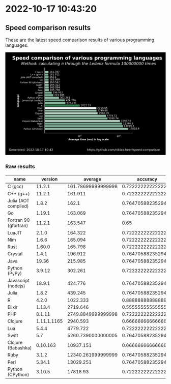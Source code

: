 # 2022-10-17 10:43:20

## Speed comparison results

These are the latest speed comparison results of various programming languages.

![plot](../assets/2022-10-17T104320/combined_results.png "Speed comparison of programming languages")

### Raw results

| name                  | version     | average            | accuracy           |
| --------------------- | ----------- | ------------------ | ------------------ |
| C (gcc)               | 11.2.1      | 161.78699999999998 | 0.7222222222222222 |
| C++ (g++)             | 11.2.1      | 161.911            | 0.7222222222222222 |
| Julia (AOT compiled)  | 1.8.2       | 162.1              | 0.7647058823529411 |
| Go                    | 1.19.1      | 163.069            | 0.7647058823529411 |
| Fortran 90 (gfortran) | 11.2.1      | 163.547            | 0.65               |
| LuaJIT                | 2.1.0       | 164.322            | 0.7222222222222222 |
| Nim                   | 1.6.6       | 165.094            | 0.7222222222222222 |
| Rust                  | 1.60.0      | 165.798            | 0.7222222222222222 |
| Crystal               | 1.4.1       | 196.912            | 0.7647058823529411 |
| Java                  | 19.36       | 215.985            | 0.7647058823529411 |
| Python (PyPy)         | 3.9.12      | 302.261            | 0.7222222222222222 |
| Javascript (nodejs)   | 18.9.1      | 424.776            | 0.7647058823529411 |
| Julia                 | 1.8.2       | 439.245            | 0.7647058823529411 |
| R                     | 4.2.0       | 1022.333           | 0.8888888888888888 |
| Elixir                | 1.13.4      | 2719.646           | 0.5555555555555556 |
| PHP                   | 8.1.11      | 2749.8849999999998 | 0.7222222222222222 |
| Clojure               | 1.11.1.1165 | 2940.593           | 0.6666666666666666 |
| Lua                   | 5.4.4       | 4779.722           | 0.7222222222222222 |
| Swift                 | 5.7         | 5260.7390000000005 | 0.7647058823529411 |
| Clojure (Babashka)    | 0.10.163    | 10937.151          | 0.6666666666666666 |
| Ruby                  | 3.1.2       | 12340.261999999999 | 0.7647058823529411 |
| Perl                  | 5.34.1      | 13029.251          | 0.7647058823529411 |
| Python (CPython)      | 3.10.5      | 17818.93           | 0.7222222222222222 |
